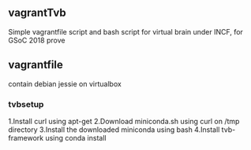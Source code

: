 ## vagrantTvb

Simple vagrantfile script and bash script for virtual brain under INCF, for GSoC 2018 prove 

## vagrantfile

contain debian jessie on virtualbox

### tvbsetup

1.Install curl using apt-get
2.Download miniconda.sh using curl on /tmp directory
3.Install the downloaded miniconda using bash
4.Install tvb-framework using conda install
